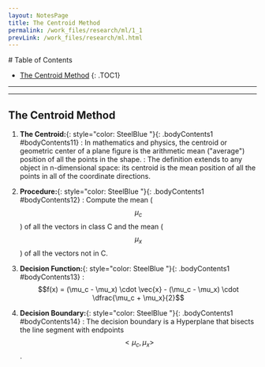 ```yaml
---
layout: NotesPage
title: The Centroid Method
permalink: /work_files/research/ml/1_1
prevLink: /work_files/research/ml.html
---
```


<div markdown="1" class = "TOC">
# Table of Contents

  * [The Centroid Method](#content1)
  {: .TOC1}
</div>

***
***

## The Centroid Method

1. **The Centroid:**{: style="color: SteelBlue  "}{: .bodyContents1 #bodyContents11} 
    :   In mathematics and physics, the centroid or geometric center of a plane figure is the arithmetic mean ("average") position of all the points in the shape. 
    :   The definition extends to any object in n-dimensional space: its centroid is the mean position of all the points in all of the coordinate directions.

2. **Procedure:**{: style="color: SteelBlue  "}{: .bodyContents1 #bodyContents12} 
    :   Compute the mean ($$\mu_c$$) of all the vectors in class C and the mean ($$\mu_x$$) of all the vectors not in C.

3. **Decision Function:**{: style="color: SteelBlue  "}{: .bodyContents1 #bodyContents13} 
    :   $$f(x) = (\mu_c - \mu_x) \cdot \vec{x} - (\mu_c - \mu_x) \cdot \dfrac{\mu_c + \mu_x}{2}$$

4. **Decision Boundary:**{: style="color: SteelBlue  "}{: .bodyContents1 #bodyContents14} 
    :   The decision boundary is a Hyperplane that bisects the line segment with endpoints $$<\mu_c, \mu_x>$$.


